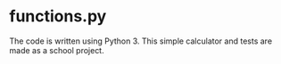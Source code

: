 # functions.py
The code is written using Python 3.
This simple calculator and tests are made as a school project.
